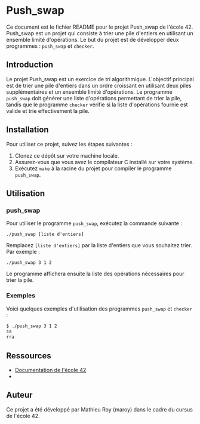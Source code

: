 # Push_swap

Ce document est le fichier README pour le projet Push_swap de l'école 42. Push_swap est un projet qui consiste à trier une pile d'entiers en utilisant un ensemble limité d'opérations. Le but du projet est de développer deux programmes : `push_swap` et `checker`.

## Introduction

Le projet Push_swap est un exercice de tri algorithmique. L'objectif principal est de trier une pile d'entiers dans un ordre croissant en utilisant deux piles supplémentaires et un ensemble limité d'opérations. Le programme `push_swap` doit générer une liste d'opérations permettant de trier la pile, tandis que le programme `checker` vérifie si la liste d'opérations fournie est valide et trie effectivement la pile.

## Installation

Pour utiliser ce projet, suivez les étapes suivantes :

1. Clonez ce dépôt sur votre machine locale.
2. Assurez-vous que vous avez le compilateur C installé sur votre système.
3. Exécutez `make` à la racine du projet pour compiler le programme `push_swap`.

## Utilisation

### push_swap

Pour utiliser le programme `push_swap`, exécutez la commande suivante :

```
./push_swap [liste d'entiers]
```

Remplacez `[liste d'entiers]` par la liste d'entiers que vous souhaitez trier. Par exemple :

```
./push_swap 3 1 2
```

Le programme affichera ensuite la liste des opérations nécessaires pour trier la pile.

### Exemples

Voici quelques exemples d'utilisation des programmes `push_swap` et `checker` :

```bash
$ ./push_swap 3 1 2
sa
rra
```

## Ressources

- [Documentation de l'école 42]([https://cdn.intra.42.fr/pdf/pdf/93074/fr.subject.pdf])
- 
## Auteur

Ce projet a été développé par Mathieu Roy (maroy) dans le cadre du cursus de l'école 42.
